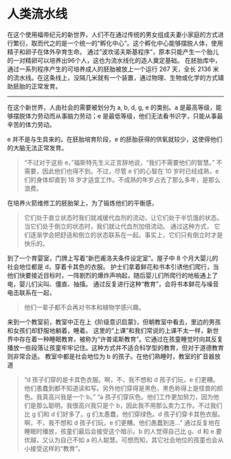 # 人类流水线

在这个使用福帝纪元的新世界，人们不在通过传统的男女组成夫妻小家庭的方式进行繁衍，取而代之的是一个统一的“孵化中心”。这个孵化中心能够摆脱人体，使用精子和卵子在体外孕育生命。
通过“波坎诺夫斯基程序”，原本只能产生一个胎儿的一对精卵可以培养出96个人，这也为流水线化的造人奠定基础。
在胚胎库中，通过一系列程序产生的可培养成人的胚胎被放上一个运行 267 天，全长 2136 米的流水线。在这条线上，没隔几米就有一个装置，通过物理、生物或化学的方式辅助胚胎的正常发育。

- - -

在这个新世界，人由社会的需要被划分为 a, b, d, g, e 的类别。a 是最高等级，能够摆脱体力劳动而从事脑力劳动；e 是最低等级，他们无法看书识字，只能从事最辛苦的体力劳动。

e 并不是与生具来的。在胚胎培育阶段，e 的胚胎获得的供氧就较少，这使得他们的大脑无法正常发育。
> “不过对于这些 e，”福斯特先生义正言辞地说，“我们不需要他们的智慧。”
> 不需要，因此他们也得不到。不过，尽管 e 们的心智在 10 岁时已经成熟，e 们的身体却直到 18 岁才适宜工作。不成熟的年岁占去了那么多年，是那么浪费。

在培养火箭维修工的胚胎架上，为了锻炼他们的平衡感，
> 它们处于直立状态时我们就减缓代血剂的流动，让它们处于半饥饿的状态。当它们处于倒立的状态时，我们就让代血剂加倍流动。
通过这种方式，
> 它们逐渐学会把舒适和倒立的状态联系在一起。事实上，它们只有倒立时才是快乐的。

到了一个育婴室，门牌上写着“新巴甫洛夫条件设定室”。屋子中 8 个月大婴儿的社会地位都是 d，穿着卡其色的衣服。
护士们拿着鲜花和书本引诱他们爬行，当他们快要接近目标时，一阵剧烈的爆炸声响起，随后婴儿们所爬行的地板通上了电，婴儿们尖叫、僵直、抽搐。
通过反复进行这种“教育”，会将书本鲜花与噪音电击联系在一起，
> 他们一辈子都不会再对书本和植物学感兴趣。

来到一个教室前，教室中正在上《阶级意识启蒙》，但朝教室中看去，里边的男孩和女孩们却舒服地躺着，睡着。
这里的“上课”和我们常说的上课不太一样，新世界中存在着一种睡眠教育，被称为“许普诺斯教育”。它通过在孩童睡觉时向其反复播放一些段落让孩童牢牢记住。这种方式并不适合科学型的教育，但对于道德教育则非常合适。
教室中都是社会地位为 b 的孩子。在他们熟睡时，教室的扩音器放道
> “d 孩子们穿的是卡其色衣服。啊，不，我不想和 d 孩子们玩，e 们更糟。他们愚蠢到都不知道读和写。另外他们穿得是黑色，黑色称得上是怪兽的颜色。我真高兴我是一个 b。”
> “a 孩子们穿灰色。他们工作更加努力，因为他们是那么聪明。我很高兴我只是个 b，因此我不用那么卖力工作。不过我们比 g 们和 d 们好多了。g 们太愚蠢，他们穿绿色。d 孩子们穿卡其色衣服。啊，不，我不想和 d 孩子们玩，e 们更糟。他们愚蠢到连...”
通过反复地在睡眠时播放，孩童们最后会接受这个暗示。b 的人觉得自己比 g、d 和 e 要优越，又认为自己不如 a 的人聪慧。可想而知，其它社会地位的孩童也会从小接受这样的“教育”。
